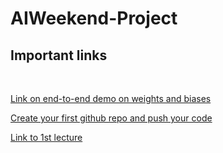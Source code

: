 # AIWeekend-Project
## Important links
<br>

[Link on end-to-end demo on weights and biases](https://www.youtube.com/watch?v=tHAFujRhZLA)
<br>

[Create your first github repo and push your code](https://www.youtube.com/watch?v=f26KI43FK58)
<br>

[Link to 1st lecture ](https://youtu.be/-_t1LLIFiWM?si=LUqbDKMdq_iBy4Nw)

